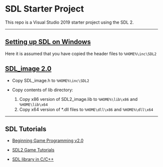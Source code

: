 # SDL Starter Project

This repo is a Visual Studio 2019 starter project using the SDL 2.

---------


## [Setting up SDL on Windows](http://lazyfoo.net/tutorials/SDL/01_hello_SDL/windows/index.php)

Here it is assumed that you have copied the header files to `%HOME%\inc\SDL2`


## [SDL_image 2.0](https://www.libsdl.org/projects/SDL_image/)

- Copy SDL_image.h to `%HOME%\inc\SDL2`

- Copy contents of lib directory:

  1. Copy x86 version of SDL2_image.lib to `%HOME%\lib\x86` and `%HOME\lib\x64`
  2. Copy x64 version of *.dll files to `%HOME\dll\x86` and `%HOME%\dll\x64`


---------


## SDL Tutorials

- [Beginning Game Programming v2.0](http://lazyfoo.net/tutorials/SDL/index.php#Hello%20SDL)

- [SDL2 Game Tutorials](https://www.parallelrealities.co.uk/tutorials/)

- [SDL library in C/C++](https://www.geeksforgeeks.org/sdl-library-in-c-c-with-examples/)

